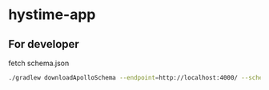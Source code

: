 # hystime-app

## For developer

fetch schema.json
```bash
./gradlew downloadApolloSchema --endpoint=http://localhost:4000/ --schema='sdk/src/main/java/top/learningman/hystime/sdk/schema/schema.json'
```